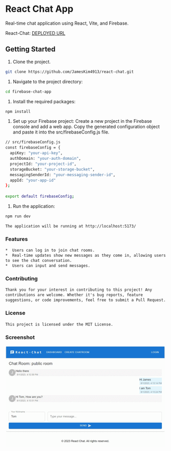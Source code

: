 # React Chat App

Real-time chat application using React, Vite, and Firebase.

React-Chat: [DEPLOYED URL](https://react-chat-b332c.web.app/)


## Getting Started 

1. Clone the project.

```bash
git clone https://github.com/JamesKim4913/react-chat.git
```

1. Navigate to the project directory:
```bash
cd firebase-chat-app
```

1. Install the required packages:
```bash
npm install
```

1. Set up your Firebase project: 
	Create a new project in the Firebase console and add a web app. Copy the generated configuration object and paste it into the src/firebaseConfig.js file.
```bash
// src/firebaseConfig.js
const firebaseConfig = {
  apiKey: "your-api-key",
  authDomain: "your-auth-domain",
  projectId: "your-project-id",
  storageBucket: "your-storage-bucket",
  messagingSenderId: "your-messaging-sender-id",
  appId: "your-app-id"
};

export default firebaseConfig;

```

1. Run the application:
```bash
npm run dev
```

	The application will be running at http://localhost:5173/

### Features 
	*  Users can log in to join chat rooms.
	*  Real-time updates show new messages as they come in, allowing users to see the chat conversation.
	*  Users can input and send messages.

### Contributing
	Thank you for your interest in contributing to this project! Any contributions are welcome. Whether it's bug reports, feature suggestions, or code improvements, feel free to submit a Pull Request.

### License
	This project is licensed under the MIT License.

### Screenshot  
![Screenshot](https://github.com/JamesKim4913/react-chat/blob/b085435a20fcf251d47aa3b09efe6e31b7bae33c/screenshot/ani.gif)  